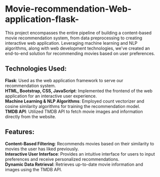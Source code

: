 # Movie-recommendation-Web-application-flask-
This project encompasses the entire pipeline of building a content-based movie recommendation system, from data preprocessing to creating interactive web application. Leveraging machine learning and NLP algorithms, along with web development technologies, we've created an end-to-end solution for recommending movies based on user preferences.

## Technologies Used:
**Flask**: Used as the web application framework to serve our recommendation system. \
**HTML, Bootstrap, CSS, JavaScript**: Implemented the frontend of the web application for an interactive user experience. \
**Machine Learning & NLP Algorithms**: Employed count vectorizer and cosine similarity algorithms for training the recommendation model. \
**TMDB API**: Utilized TMDB API to fetch movie images and information directly from the website.

## Features:
**Content-Based Filtering**: Recommends movies based on their similarity to movies the user has liked previously. \
**Interactive User Interface**: Provides an intuitive interface for users to input preferences and receive personalized recommendations. \
**Dynamic Data Retrieval**: Retrieves up-to-date movie information and images using the TMDB API.
